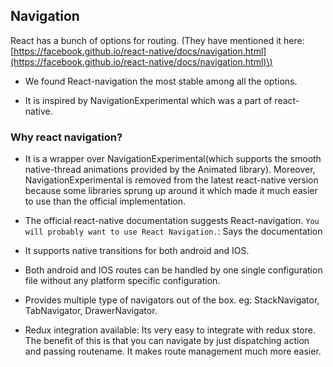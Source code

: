## Navigation

React has a bunch of options for routing. \(They have mentioned it here: [https://facebook.github.io/react-native/docs/navigation.html](https://facebook.github.io/react-native/docs/navigation.html)\)

* We found React-navigation the most stable among all the options.

* It is inspired by NavigationExperimental which was a part of react-native.

### Why react navigation?

* It is a wrapper over NavigationExperimental\(which supports the smooth native-thread animations provided by the Animated library\). Moreover, NavigationExperimental is removed from the latest react-native version because some libraries sprung up around it which made it much easier to use than the official implementation.

* The official react-native documentation suggests React-navigation. `You will probably want to use React Navigation.`: Says the documentation

* It supports native transitions for both android and IOS.

* Both android and IOS routes can be handled by one single configuration file without any platform specific configuration.

* Provides multiple type of navigators out of the box. eg: StackNavigator, TabNavigator, DrawerNavigator.

* Redux integration available: Its very easy to integrate with redux store. The benefit of this is that you can navigate by just dispatching action and passing routename. It makes route management much more easier.



